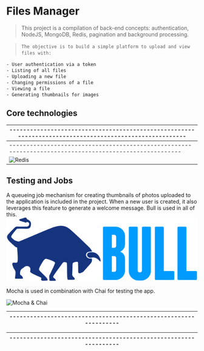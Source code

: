 # Files Manager

> This project is a compilation of back-end concepts: authentication, NodeJS, MongoDB, Redis, pagination and background processing.

  > ` The objective is to build a simple platform to upload and view files with: `

    - User authentication via a token
    - Listing of all files
    - Uploading a new file
    - Changing permissions of a file
    - Viewing a file
    - Generating thumbnails for images

## Core technologies


| ------------------------------------------------------------------------------------------------------- | 
| ------------------------------------------------------------------------------------------------------- |
| ------------------------------------------------------------------------------------------------------- |
| ![Redis](https://upload.wikimedia.org/wikipedia/en/thumb/6/6b/Redis_Logo.svg/1000px-Redis_Logo.svg.png) | ![MongoDB](https://webassets.mongodb.com/_com_assets/cms/mongodb_logo1-76twgcu2dm.png) | ![NodeJS](https://d2eip9sf3oo6c2.cloudfront.net/tags/images/000/000/256/full/nodejslogo.png) |

## Testing and Jobs

A queueing job mechanism for creating thumbnails of photos uploaded to the application is included in the project. When a new user is created, it also leverages this feature to generate a welcome message. Bull is used in all of this. 
![Bull & NodeJS](https://raw.githubusercontent.com/OptimalBits/bull/master/support/logo%402x.png)

Mocha is used in combination with Chai for testing the app.

![Mocha & Chai](https://miro.medium.com/max/499/0*WpXBkrfgR2g9dw2T.png)

|----------------------------------------------------------------|
|----------------------------------------------------------------|



|----------------------------------------------------------------|
|----------------------------------------------------------------|
